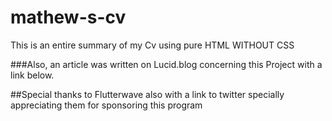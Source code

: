 # mathew-s-cv 

This is an entire summary of my Cv using pure HTML WITHOUT CSS

###Also, an article was written on Lucid.blog concerning this Project with a link below.


##Special thanks to Flutterwave also with a link to twitter specially appreciating them for sponsoring this program

